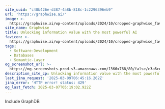 ```yaml
---
site_uuid: "c48b426e-d387-4a8b-818c-1c2296396eb9"
url: 'https://graphwise.ai/'
image: >-
  https://graphwise.ai/wp-content/uploads/2024/10/cropped-graphwise_favicon-180x180.png
site_name: Graphwise
title: Unlocking information value with the most powerful AI
favicon: >-
  https://graphwise.ai/wp-content/uploads/2024/10/cropped-graphwise_favicon-192x192.png
tags:
  - Software-Development
  - Databases
  - Semantic-Layer
og_screenshot_url: >-
  https://og-screenshots-prod.s3.amazonaws.com/1366x768/80/false/c3a6ce344ab345ea66d0eeef03b39b2cd08478f05035e8632e1afe98ac2cae35.jpeg
description_site_cp: Unlocking information value with the most powerful AI
last_jina_request: '2025-03-09T06:45:16.262Z'
jina_error: 'HTTP error! status: 429'
og_last_fetch: 2025-03-07T05:19:02.922Z
---
```

Include GraphDB
